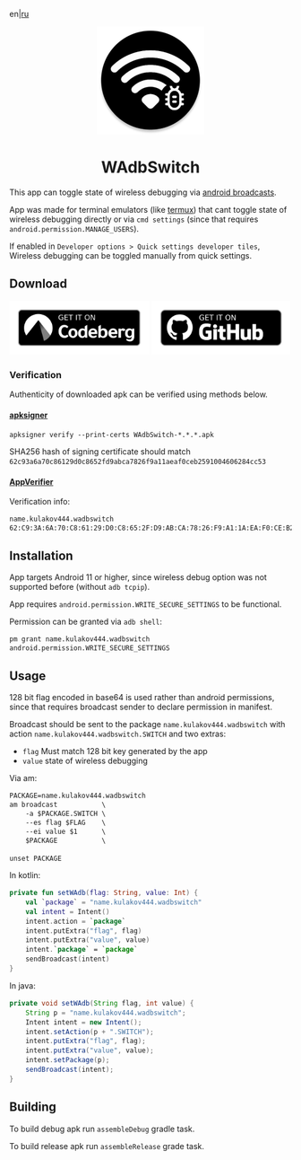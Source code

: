 <!--
    SPDX-FileCopyrightText: NONE

    SPDX-License-Identifier: Unlicense
-->
en|[ru](README.ru.md)

<p align="center">
    <img src="./icon.png">
</p>

<h1 align="center">WAdbSwitch</h1>

This app can toggle state of wireless debugging via [android broadcasts](https://developer.android.com/develop/background-work/background-tasks/broadcasts).

App was made for terminal emulators (like [termux](https://github.com/termux/termux-app)) that cant toggle state of wireless debugging directly or via `cmd settings` (since that requires `android.permission.MANAGE_USERS`).

If enabled in `Developer options > Quick settings developer tiles`, Wireless debugging can be toggled manually from quick settings.

## Download

[<img src="badges/get-it-on-codeberg.png" alt="Get it on Codeberg" height="96">](https://codeberg.org/kulakov444/WAdbSwitch/releases)
[<img src="badges/get-it-on-github.png" alt="Get it on GitHub" height="96">](https://github.com/kulakov444/WAdbSwitch/releases)

### Verification

Authenticity of downloaded apk can be verified using methods below.

#### [apksigner](https://developer.android.com/studio/command-line/apksigner#usage-verify)

```shell
apksigner verify --print-certs WAdbSwitch-*.*.*.apk
```

SHA256 hash of signing certificate should match `62c93a6a70c86129d0c8652fd9abca7826f9a11aeaf0ceb2591004606284cc53`

#### [AppVerifier](https://github.com/soupslurpr/AppVerifier)

Verification info:

```
name.kulakov444.wadbswitch
62:C9:3A:6A:70:C8:61:29:D0:C8:65:2F:D9:AB:CA:78:26:F9:A1:1A:EA:F0:CE:B2:59:10:04:60:62:84:CC:53
```

## Installation

App targets Android 11 or higher, since wireless debug option was not supported before (without `adb tcpip`).

App requires `android.permission.WRITE_SECURE_SETTINGS` to be functional.

Permission can be granted via `adb shell`:

```shell
pm grant name.kulakov444.wadbswitch android.permission.WRITE_SECURE_SETTINGS
```

## Usage

128 bit flag encoded in base64 is used rather than android permissions, since that requires broadcast sender to declare permission in manifest.

Broadcast should be sent to the package `name.kulakov444.wadbswitch` with action `name.kulakov444.wadbswitch.SWITCH` and two extras:

- `flag` Must match 128 bit key generated by the app
- `value` state of wireless debugging

Via am:

```shell
PACKAGE=name.kulakov444.wadbswitch
am broadcast           \
    -a $PACKAGE.SWITCH \
    --es flag $FLAG    \
    --ei value $1      \
    $PACKAGE           \

unset PACKAGE
```

In kotlin:

```kotlin
private fun setWAdb(flag: String, value: Int) {
    val `package` = "name.kulakov444.wadbswitch"
    val intent = Intent()
    intent.action = `package`
    intent.putExtra("flag", flag)
    intent.putExtra("value", value)
    intent.`package` = `package`
    sendBroadcast(intent)
}

```

In java:

```java
private void setWAdb(String flag, int value) {
    String p = "name.kulakov444.wadbswitch";
    Intent intent = new Intent();
    intent.setAction(p + ".SWITCH");
    intent.putExtra("flag", flag);
    intent.putExtra("value", value);
    intent.setPackage(p);
    sendBroadcast(intent);
}

```

## Building

To build debug apk run `assembleDebug` gradle task.

To build release apk run `assembleRelease` grade task.

